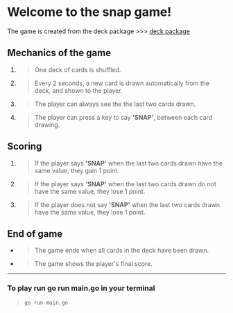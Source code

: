 # **Welcome to the snap game!** 


The game is created from the deck package >>> 
[deck package](https://github.com/oyugirachel/deck)



 ## **Mechanics of the game**

1. >One deck of cards is shuffled.


2. > Every 2 seconds, a new card is drawn automatically from the deck, and shown to the player.

3. >The player can always see the the last two cards drawn.

4. >The player can press a key to say **'SNAP'**, between each card drawing.


 ## **Scoring**

1. >If the player says **'SNAP'** when the last two cards drawn have the same value, they gain 1 point.

2. >If the player says **'SNAP'** when the last two cards drawn do not have the same value, they lose 1 point.

3. >If the player does not say **'SNAP'** when the last two cards drawn have the same value, they lose 1 point.


## **End of game**

- >The game ends when all cards in the deck have been drawn.
- >The game shows the player's final score.



******************************************
### **To play run go run main.go in your terminal** 
> ` go run main.go `
